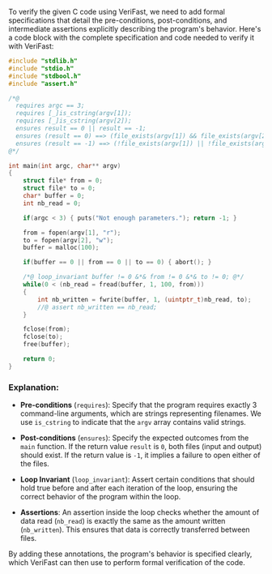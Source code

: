 To verify the given C code using VeriFast, we need to add formal specifications that detail the pre-conditions, post-conditions, and intermediate assertions explicitly describing the program's behavior. Here's a code block with the complete specification and code needed to verify it with VeriFast:

```c
#include "stdlib.h"
#include "stdio.h"
#include "stdbool.h"
#include "assert.h"

/*@
  requires argc == 3;
  requires [_]is_cstring(argv[1]);
  requires [_]is_cstring(argv[2]);
  ensures result == 0 || result == -1;
  ensures (result == 0) ==> (file_exists(argv[1]) && file_exists(argv[2]));
  ensures (result == -1) ==> (!file_exists(argv[1]) || !file_exists(argv[2]));
@*/

int main(int argc, char** argv)
{
    struct file* from = 0; 
    struct file* to = 0; 
    char* buffer = 0; 
    int nb_read = 0;

    if(argc < 3) { puts("Not enough parameters."); return -1; }

    from = fopen(argv[1], "r");
    to = fopen(argv[2], "w");
    buffer = malloc(100);

    if(buffer == 0 || from == 0 || to == 0) { abort(); }

    /*@ loop_invariant buffer != 0 &*& from != 0 &*& to != 0; @*/
    while(0 < (nb_read = fread(buffer, 1, 100, from)))
    {
        int nb_written = fwrite(buffer, 1, (uintptr_t)nb_read, to);
        //@ assert nb_written == nb_read;
    }

    fclose(from);
    fclose(to);
    free(buffer);

    return 0;
}
```

### Explanation:

- **Pre-conditions** (`requires`): Specify that the program requires exactly 3 command-line arguments, which are strings representing filenames. We use `is_cstring` to indicate that the `argv` array contains valid strings.
  
- **Post-conditions** (`ensures`): Specify the expected outcomes from the `main` function. If the return value `result` is `0`, both files (input and output) should exist. If the return value is `-1`, it implies a failure to open either of the files.

- **Loop Invariant** (`loop_invariant`): Assert certain conditions that should hold true before and after each iteration of the loop, ensuring the correct behavior of the program within the loop.

- **Assertions**: An assertion inside the loop checks whether the amount of data read (`nb_read`) is exactly the same as the amount written (`nb_written`). This ensures that data is correctly transferred between files.

By adding these annotations, the program's behavior is specified clearly, which VeriFast can then use to perform formal verification of the code.
